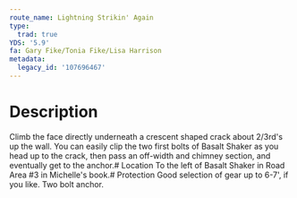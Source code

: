 ```yaml
---
route_name: Lightning Strikin' Again
type:
  trad: true
YDS: '5.9'
fa: Gary Fike/Tonia Fike/Lisa Harrison
metadata:
  legacy_id: '107696467'
---
```

# Description
Climb  the face directly underneath a crescent shaped crack about 2/3rd's up the wall. You can easily clip the two first bolts of Basalt Shaker as you head up to the crack, then pass an off-width and chimney section, and eventually get to the anchor.# Location
To the left of Basalt Shaker in Road Area #3 in Michelle's book.# Protection
Good selection of gear up to 6-7', if you like. Two bolt anchor.